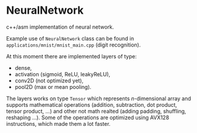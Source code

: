 # NeuralNetwork
c++/asm implementation of neural network.

Example use of `NeuralNetwork` class can be found in `applications/mnist/mnist_main.cpp` (digit recognition).

At this moment there are implemented layers of type:
 - dense,
 - activation (sigmoid, ReLU, leakyReLU),
 - conv2D (not optimized yet),
 - pool2D (max or mean pooling).

The layers works on type `Tensor` which represents $n$-dimensional array and supports mathematical operations (addition, subtraction, dot product, tensor product, $\ldots$) and other not math realted (adding padding, shuffling, reshaping $\ldots$). Some of the operations are optimized using AVX128 instructions, which made them a lot faster.